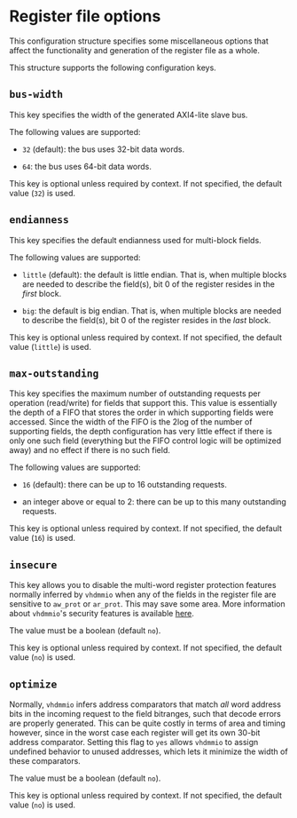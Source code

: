 # Register file options

This configuration structure specifies some miscellaneous options that
affect the functionality and generation of the register file as a whole.

This structure supports the following configuration keys.

## `bus-width`

This key specifies the width of the generated AXI4-lite slave
bus.

The following values are supported:

 - `32` (default): the bus uses 32-bit data words.

 - `64`: the bus uses 64-bit data words.

This key is optional unless required by context. If not specified, the default value (`32`) is used.

## `endianness`

This key specifies the default endianness used for multi-block
fields.

The following values are supported:

 - `little` (default): the default is little endian. That is, when multiple blocks are needed to describe the field(s), bit 0 of the register resides in the *first* block.

 - `big`: the default is big endian. That is, when multiple blocks are needed to describe the field(s), bit 0 of the register resides in the *last* block.

This key is optional unless required by context. If not specified, the default value (`little`) is used.

## `max-outstanding`

This key specifies the maximum number of outstanding requests per
operation (read/write) for fields that support this. This value is
essentially the depth of a FIFO that stores the order in which
supporting fields were accessed. Since the width of the FIFO is the
2log of the number of supporting fields, the depth configuration has
very little effect if there is only one such field (everything but the
FIFO control logic will be optimized away) and no effect if there is
no such field.

The following values are supported:

 - `16` (default): there can be up to 16 outstanding requests.

 - an integer above or equal to 2: there can be up to this many outstanding requests.

This key is optional unless required by context. If not specified, the default value (`16`) is used.

## `insecure`

This key allows you to disable the multi-word register protection
features normally inferred by `vhdmmio` when any of the fields in the
register file are sensitive to `aw_prot` or `ar_prot`. This may save
some area. More information about `vhdmmio`'s security features is
available [here](permissionconfig.md).

The value must be a boolean (default `no`).

This key is optional unless required by context. If not specified, the default value (`no`) is used.

## `optimize`

Normally, `vhdmmio` infers address comparators that match *all* word
address bits in the incoming request to the field bitranges, such that
decode errors are properly generated. This can be quite costly in terms
of area and timing however, since in the worst case each register will
get its own 30-bit address comparator. Setting this flag to `yes`
allows `vhdmmio` to assign undefined behavior to unused addresses,
which lets it minimize the width of these comparators.

The value must be a boolean (default `no`).

This key is optional unless required by context. If not specified, the default value (`no`) is used.